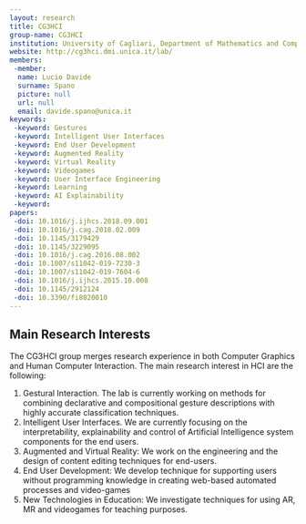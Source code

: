 ```yaml
---
layout: research
title: CG3HCI
group-name: CG3HCI
institution: University of Cagliari, Department of Mathematics and Computer Science
website: http://cg3hci.dmi.unica.it/lab/
members: 
 -member: 
  name: Lucio Davide
  surname: Spano
  picture: null
  url: null
  email: davide.spano@unica.it
keywords: 
 -keyword: Gestures
 -keyword: Intelligent User Interfaces
 -keyword: End User Development
 -keyword: Augmented Reality
 -keyword: Virtual Reality
 -keyword: Videogames
 -keyword: User Interface Engineering
 -keyword: Learning
 -keyword: AI Explainability
 -keyword: 
papers: 
 -doi: 10.1016/j.ijhcs.2018.09.001
 -doi: 10.1016/j.cag.2018.02.009
 -doi: 10.1145/3179429
 -doi: 10.1145/3229095
 -doi: 10.1016/j.cag.2016.08.002
 -doi: 10.1007/s11042-019-7230-3
 -doi: 10.1007/s11042-019-7604-6
 -doi: 10.1016/j.ijhcs.2015.10.008
 -doi: 10.1145/2912124
 -doi: 10.3390/fi8020010
---
```



## Main Research Interests
The CG3HCI group merges research experience in both Computer Graphics and Human Computer Interaction. The main research interest in HCI are the following:
1) Gestural Interaction. The lab is currently working on methods for combining declarative and compositional gesture descriptions with highly accurate classification techniques.
2) Intelligent User Interfaces. We are currently focusing on the interpretability, explainability and control of Artificial Intelligence system components for the end users. 
3) Augmented and Virtual Reality: We work on the engineering and the design of content editing techniques for end-users.
4) End User Development: We develop technique for supporting users without programming knowledge in creating web-based automated processes and video-games
5) New Technologies in Education: We investigate techniques for using AR, MR and videogames for teaching purposes.